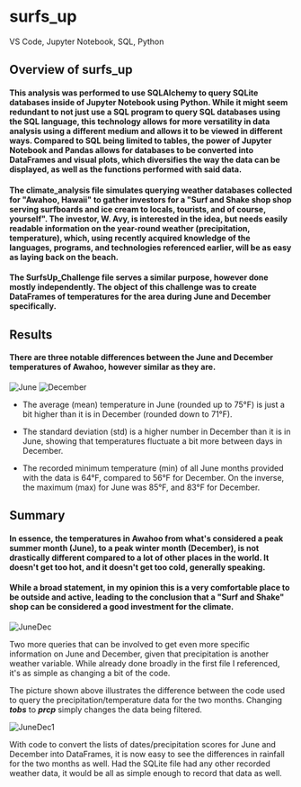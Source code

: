 # surfs_up
VS Code, Jupyter Notebook, SQL, Python

## Overview of surfs_up

#### This analysis was performed to use SQLAlchemy to query SQLite databases inside of Jupyter Notebook using Python. While it might seem redundant to not just use a SQL program to query SQL databases using the SQL language, this technology allows for more versatility in data analysis using a different medium and allows it to be viewed in different ways. Compared to SQL being limited to tables, the power of Jupyter Notebook and Pandas allows for databases to be converted into DataFrames and visual plots, which diversifies the way the data can be displayed, as well as the functions performed with said data.

#### The climate_analysis file simulates querying weather databases collected for "Awahoo, Hawaii" to gather investors for a "Surf and Shake shop shop serving surfboards and ice cream to locals, tourists, and of course, yourself". The investor, W. Avy, is interested in the idea, but needs easily readable information on the year-round weather (precipitation, temperature), which, using recently acquired knowledge of the languages, programs, and technologies referenced earlier, will be as easy as laying back on the beach.

#### The SurfsUp_Challenge file serves a similar purpose, however done mostly independently. The object of this challenge was to create DataFrames of temperatures for the area during June and December specifically.

## Results

#### There are three notable differences between the June and December temperatures of Awahoo, however similar as they are.

![June](https://i.gyazo.com/559b6b85eacde241e81c6536591039db.png)
![December](https://i.gyazo.com/c0dc934861c08e638bd7a2e5d888eefb.png)

- The average (mean) temperature in June (rounded up to 75°F) is just a bit higher than it is in December (rounded down to 71°F).

- The standard deviation (std) is a higher number in December than it is in June, showing that temperatures fluctuate a bit more between days in December.

- The recorded minimum temperature (min) of all June months provided with the data is 64°F, compared to 56°F for December. On the inverse, the maximum (max) for June was 85°F, and 83°F for December.

## Summary

#### In essence, the temperatures in Awahoo from what's considered a peak summer month (June), to a peak winter month (December), is not drastically different compared to a lot of other places in the world. It doesn't get too hot, and it doesn't get too cold, generally speaking. 

#### While a broad statement, in my opinion this is a very comfortable place to be outside and active, leading to the conclusion that a "Surf and Shake" shop can be considered a good investment for the climate.

![JuneDec](https://i.gyazo.com/79038160644a799318ec75bbcf8298cf.png)

Two more queries that can be involved to get even more specific information on June and December, given that precipitation is another weather variable. While already done broadly in the first file I referenced, it's as simple as changing a bit of the code.

The picture shown above illustrates the difference between the code used to query the precipitation/temperature data for the two months. Changing ***tobs*** to ***prcp*** simply changes the data being filtered.

![JuneDec1](https://i.gyazo.com/f6f186106fd6536cafa4a3f9a78bced3.png)

With code to convert the lists of dates/precipitation scores for June and December into DataFrames, it is now easy to see the differences in rainfall for the two months as well. Had the SQLite file had any other recorded weather data, it would be all as simple enough to record that data as well.
